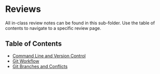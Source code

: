 # Reviews

All in-class review notes can be found in this sub-folder. Use the table of contents to navigate to a specific review page.

## Table of Contents

- [Command Line and Version Control](command-line-and-version-control.md)
- [Git Workflow](git-workflow)
- [Git Branches and Conflicts](git-branches-and-conflicts)

